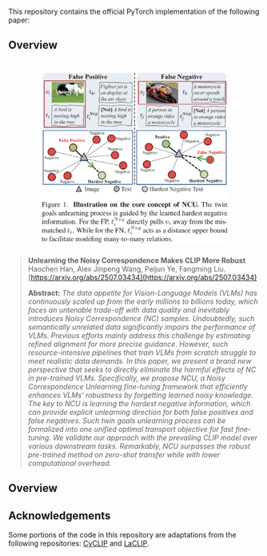 This repository contains the official PyTorch implementation of the following paper:

## Overview
<h1 align="center"><img src="Intro.png" width="75%"></h1>

> **Unlearning the Noisy Correspondence Makes CLIP More Robust**<br>
> Haochen Han, Alex Jinpeng Wang, Peijun Ye, Fangming Liu.<br>
> [https://arxiv.org/abs/2507.03434](https://arxiv.org/abs/2507.03434)
>
> **Abstract:** *The data appetite for Vision-Language Models (VLMs) has continuously scaled up from the early millions to billions today, which faces an untenable trade-off with data quality and inevitably introduces Noisy Correspondence (NC) samples. Undoubtedly, such semantically unrelated data significantly impairs the performance of VLMs. Previous efforts mainly address this challenge by estimating refined alignment for more precise guidance. However, such resource-intensive pipelines that train VLMs from scratch struggle to meet realistic data demands. In this paper, we present a brand new perspective that seeks to directly eliminate the harmful effects of NC in pre-trained VLMs. Specifically, we propose NCU, a Noisy Correspondence Unlearning fine-tuning framework that efficiently enhances VLMs' robustness by forgetting learned noisy knowledge. The key to NCU is learning the hardest negative information, which can provide explicit unlearning direction for both false positives and false negatives. Such twin goals unlearning process can be formalized into one unified optimal transport objective for fast fine-tuning. We validate our approach with the prevailing CLIP model over various downstream tasks. Remarkably, NCU surpasses the robust pre-trained method on zero-shot transfer while with lower computational overhead.*

## Overview

## Acknowledgements
Some portions of the code in this repository are adaptations from the following repositories: [CyCLIP](https://github.com/goel-shashank/CyCLIP/tree/main) and [LaCLIP](https://github.com/LijieFan/LaCLIP).
